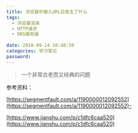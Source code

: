 ```yaml
---
title: 浏览器中输入URL后发生了什么
tags:
  - 浏览器渲染
  - HTTP请求
  - DNS服务器
 
date: 2018-09-14 10:48:59
categories: 学习笔记
password:
---
```


> 一个非常古老而又经典的问题

<!-- more -->



参考资料：

[https://segmentfault.com/a/1190000012092552](https://segmentfault.com/a/1190000012092552)-

[https://www.jianshu.com/p/c1dfc6caa520](https://www.jianshu.com/p/c1dfc6caa520)